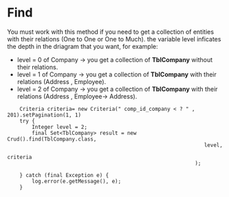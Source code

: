 # Find #

You must work with this method if you need to get a collection of entities with their relations (One to One or One to Much). the variable level inficates the depth in the driagram that you want, for example:

  * level = 0 of Company -> you get a collection of **TblCompany** without their relations.
  * level = 1 of Company -> you get a collection of **TblCompany** with their relations (Address , Employee).
  * level = 2 of Company -> you get a collection of **TblCompany** with their relations (Address , Employee-> Address).

```
	Criteria criteria= new Criteria(" comp_id_company < ? " , 201).setPagination(1, 1)
	try {
		Integer level = 2;
		final Set<TblCompany> result = new Crud().find(TblCompany.class,
                                                                level,
                                                                criteria
                                                             );

	} catch (final Exception e) {
		log.error(e.getMessage(), e);
	}

```
